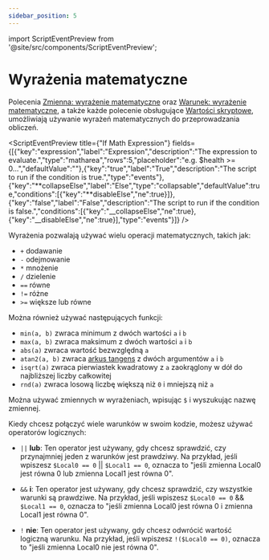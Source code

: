 ```yaml
---
sidebar_position: 5
---
```


import ScriptEventPreview from '@site/src/components/ScriptEventPreview';

# Wyrażenia matematyczne

Polecenia [Zmienna: wyrażenie matematyczne](/docs/scripting/script-glossary/math#evaluate-math-expression) oraz [Warunek: wyrażenie matematyczne](/docs/scripting/script-glossary/math#if-math-expression), a także każde polecenie obsługujące [Wartości skryptowe](/docs/scripting/script-values), umożliwiają używanie wyrażeń matematycznych do przeprowadzania obliczeń.

<ScriptEventPreview title={"If Math Expression"} fields={[{"key":"expression","label":"Expression","description":"The expression to evaluate.","type":"matharea","rows":5,"placeholder":"e.g. $health >= 0...","defaultValue":""},{"key":"true","label":"True","description":"The script to run if the condition is true.","type":"events"},{"key":"**collapseElse","label":"Else","type":"collapsable","defaultValue":true,"conditions":[{"key":"**disableElse","ne":true}]},{"key":"false","label":"False","description":"The script to run if the condition is false.","conditions":[{"key":"__collapseElse","ne":true},{"key":"__disableElse","ne":true}],"type":"events"}]} />

Wyrażenia pozwalają używać wielu operacji matematycznych, takich jak:

- `+` dodawanie
- `-` odejmowanie
- `*` mnożenie
- `/` dzielenie
- `==` równe
- `!=` różne
- `>=` większe lub równe

Można również używać następujących funkcji:

- `min(a, b)` zwraca minimum z dwóch wartości `a` i `b`
- `max(a, b)` zwraca maksimum z dwóch wartości `a` i `b`
- `abs(a)` zwraca wartość bezwzględną `a`
- `atan2(a, b)` zwraca [arkus tangens](https://en.wikipedia.org/wiki/Atan2) z dwóch argumentów `a` i `b`
- `isqrt(a)` zwraca pierwiastek kwadratowy z `a` zaokrąglony w dół do najbliższej liczby całkowitej
- `rnd(a)` zwraca losową liczbę większą niż `0` i mniejszą niż `a`

Można używać zmiennych w wyrażeniach, wpisując `$` i wyszukując nazwę zmiennej.

Kiedy chcesz połączyć wiele warunków w swoim kodzie, możesz używać operatorów logicznych:

- `||` **lub**: Ten operator jest używany, gdy chcesz sprawdzić, czy przynajmniej jeden z warunków jest prawdziwy.
Na przykład, jeśli wpiszesz `$Local0 == 0` || `$Local1 == 0`, oznacza to "jeśli zmienna Local0 jest równa 0 lub zmienna Local1 jest równa 0".

- `&&` **i**: Ten operator jest używany, gdy chcesz sprawdzić, czy wszystkie warunki są prawdziwe.
Na przykład, jeśli wpiszesz `$Local0 == 0` && `$Local1 == 0`, oznacza to "jeśli zmienna Local0 jest równa 0 i zmienna Local1 jest równa 0".

- `!` **nie**: Ten operator jest używany, gdy chcesz odwrócić wartość logiczną warunku.
Na przykład, jeśli wpiszesz `!($Local0 == 0)`, oznacza to "jeśli zmienna Local0 nie jest równa 0".
